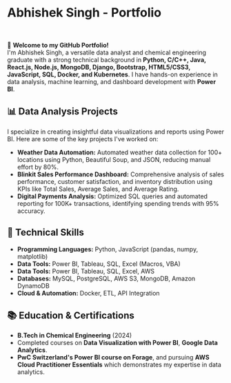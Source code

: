 # Abhishek Singh - Portfolio
<br>

👋 **Welcome to my GitHub Portfolio!**  
I'm Abhishek Singh, a versatile data analyst and chemical engineering graduate with a strong technical background in **Python, C/C++, Java, React.js, Node.js, MongoDB, Django, Bootstrap, HTML5/CSS3, JavaScript, SQL, Docker, and Kubernetes**. I have hands-on experience in data analysis, machine learning, and dashboard development with **Power BI**.

## 📊 Data Analysis Projects
I specialize in creating insightful data visualizations and reports using Power BI. Here are some of the key projects I've worked on:

- **Weather Data Automation:** Automated weather data collection for 100+ locations using Python, Beautiful Soup, and JSON, reducing manual effort by 80%.
- **Blinkit Sales Performance Dashboard:** Comprehensive analysis of sales performance, customer satisfaction, and inventory distribution using KPIs like Total Sales, Average Sales, and Average Rating.
- **Digital Payments Analysis:** Optimized SQL queries and automated reporting for 100K+ transactions, identifying spending trends with 95% accuracy.


## 🧠 Technical Skills
- **Programming Languages:** Python, JavaScript (pandas, numpy, matplotlib)
- **Data Tools:** Power BI, Tableau, SQL, Excel (Macros, VBA)
- **Data Tools:** Power BI, Tableau, SQL, Excel, AWS
- **Databases:** MySQL, PostgreSQL, AWS S3, MongoDB, Amazon DynamoDB
- **Cloud & Automation:** Docker, ETL, API Integration

## 📚 Education & Certifications
- **B.Tech in Chemical Engineering** (2024)
- Completed courses on **Data Visualization with Power BI**, **Google Data Analytics**.
- **PwC Switzerland's Power BI course on Forage**, and pursuing **AWS Cloud Practitioner Essentials** which demonstrates my expertise in data analytics.
<br>


